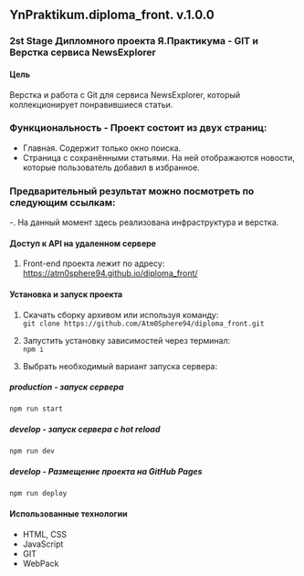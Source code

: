 ## YnPraktikum.diploma_front. v.1.0.0
### 2st Stage Дипломного проекта Я.Практикума - GIT и Верстка сервиса NewsExplorer

#### Цель
Верстка и работа с Git для сервиса NewsExplorer, который коллекционирует понравившиеся статьи.

###  Функциональность - Проект состоит из двух страниц:
 - Главная. Содержит только окно поиска.
 - Страница с сохранёнными статьями. На ней отображаются новости, которые пользователь добавил в избранное.

### Предварительный результат можно посмотреть по следующим ссылкам:
 -. На данный момент здесь реализована инфраструктура и верстка.

#### Доступ к API на удаленном сервере
1. Front-end проекта лежит по адресу: https://atm0sphere94.github.io/diploma_front/

#### Установка и запуск проекта
1. Скачать сборку архивом или используя команду:  
```git clone https://github.com/Atm0Sphere94/diploma_front.git```  
2. Запустить установку зависимостей через терминал:  
```npm i``` 

4. Выбрать необходимый вариант запуска сервера:  
##### production - запуск сервера  
```npm run start```  
##### develop - запуск сервера с hot reload  
```npm run dev```  
##### develop - Размещение проекта на GitHub Pages
```npm run deploy```  
#### Использованные технологии
+ HTML, CSS
+ JavaScript
+ GIT
+ WebPack
